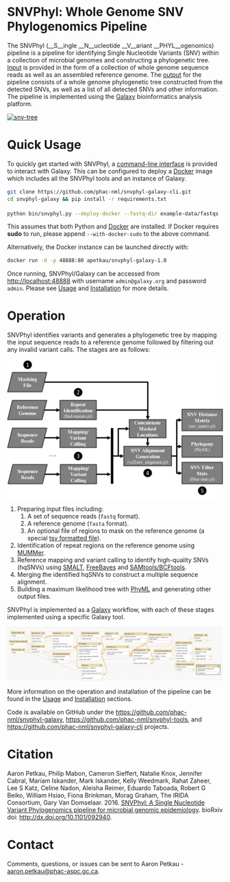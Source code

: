# SNVPhyl: Whole Genome SNV Phylogenomics Pipeline

The SNVPhyl (__S__ingle __N__ucleotide __V__ariant __PHYL__ogenomics) pipeline is a pipeline for identifying Single Nucleotide Variants (SNV) within a collection of microbial genomes and constructing a phylogenetic tree.  [Input][] is provided in the form of a collection of whole genome sequence reads as well as an assembled reference genome.  The [output][] for the pipeline consists of a whole genome phylogenetic tree constructed from the detected SNVs, as well as a list of all detected SNVs and other information.  The pipeline is implemented using the [Galaxy][] bioinformatics analysis platform.

[![snv-tree][]][snv-tree]

# Quick Usage

To quickly get started with SNVPhyl, a [command-line interface][] is provided to interact with Galaxy.  This can be configured to deploy a [Docker][] image which includes all the SNVPhyl tools and an instance of Galaxy.

```bash
git clone https://github.com/phac-nml/snvphyl-galaxy-cli.git
cd snvphyl-galaxy && pip install -r requirements.txt

python bin/snvphyl.py --deploy-docker --fastq-dir example-data/fastqs --reference-file example-data/reference.fasta --min-coverage 5 --output-dir output1
```

This assumes that both Python and [Docker][] are installed.  If Docker requires **sudo** to run, please append `--with-docker-sudo` to the above command.

Alternatively, the Docker instance can be launched directly with:

```bash
docker run -d -p 48888:80 apetkau/snvphyl-galaxy-1.0
```

Once running, SNVPhyl/Galaxy can be accessed from <http://localhost:48888> with username `admin@galaxy.org` and password `admin`.  Please see [Usage][] and [Installation][] for more details.

# Operation

SNVPhyl identifies variants and generates a phylogenetic tree by mapping the input sequence reads to a reference genome followed by filtering out any invalid variant calls.  The stages are as follows:

[![snvphyl-overview][]][snvphyl-overview]

1. Preparing input files including:
    1. A set of sequence reads (`fastq` format).
    2. A reference genome (`fasta` format).
    3. An optional file of regions to mask on the reference genome (a special [tsv formatted file][]).
2. Identification of repeat regions on the reference genome using [MUMMer][].
3. Reference mapping and variant calling to identify high-quality SNVs (hqSNVs) using [SMALT][], [FreeBayes][] and [SAMtools/BCFtools][].
4. Merging the identified hqSNVs to construct a multiple sequence alignment.
5. Building a maximum likelihood tree with [PhyML][] and generating other output files.

SNVPhyl is implemented as a [Galaxy][] workflow, with each of these stages implemented using a specific Galaxy tool.

[![snvphyl-overview-galaxy][]][snvphyl-overview-galaxy]

More information on the operation and installation of the pipeline can be found in the [Usage][] and [Installation][] sections.

Code is available on GitHub under the <https://github.com/phac-nml/snvphyl-galaxy>, <https://github.com/phac-nml/snvphyl-tools>, and <https://github.com/phac-nml/snvphyl-galaxy-cli> projects.

# Citation

Aaron Petkau, Philip Mabon, Cameron Sieffert, Natalie Knox, Jennifer Cabral, Mariam Iskander, Mark Iskander, Kelly Weedmark, Rahat Zaheer, Lee S Katz, Celine Nadon, Aleisha Reimer, Eduardo Taboada, Robert G Beiko, William Hsiao, Fiona Brinkman, Morag Graham, The IRIDA Consortium, Gary Van Domselaar. 2016. [SNVPhyl: A Single Nucleotide Variant Phylogenomics pipeline for microbial genomic epidemiology](http://biorxiv.org/content/early/2016/12/09/092940). bioRxiv doi: http://dx.doi.org/10.1101/092940.

# Contact

Comments, questions, or issues can be sent to Aaron Petkau - <aaron.petkau@phac-aspc.gc.ca>.

[Galaxy]: http://galaxyproject.org/
[Installation]: install/index.md
[command-line interface]: https://github.com/phac-nml/snvphyl-galaxy-cli
[Docker]: https://www.docker.com/
[tsv formatted file]: user/input/#invalid-positions-masking-file
[Overview]: user/index.md
[SMALT]: http://www.sanger.ac.uk/science/tools/smalt-0
[MUMMer]: http://mummer.sourceforge.net/
[FreeBayes]: https://github.com/ekg/freebayes
[SAMtools/BCFtools]: http://www.htslib.org/
[PhyML]: http://www.atgc-montpellier.fr/phyml/
[Usage]: user/usage.md
[snvphyl-overview]: images/snvphyl-overview.png
[snvphyl-overview-galaxy]: images/snvphyl-overview-galaxy.png
[snv-tree]: images/snvphyl-out.png
[output]: user/output.md
[Input]: user/input.md
[parameters]: user/parameters.md

